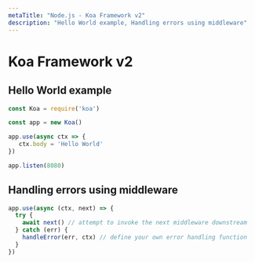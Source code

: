 ```yaml
---
metaTitle: "Node.js - Koa Framework v2"
description: "Hello World example, Handling errors using middleware"
---
```


# Koa Framework v2



## Hello World example


```js
const Koa = require('koa')

const app = new Koa()

app.use(async ctx => {
   ctx.body = 'Hello World'
})

app.listen(8080)

```



## Handling errors using middleware


```js
app.use(async (ctx, next) => {
  try {
    await next() // attempt to invoke the next middleware downstream
  } catch (err) {
    handleError(err, ctx) // define your own error handling function
  }
})

```

